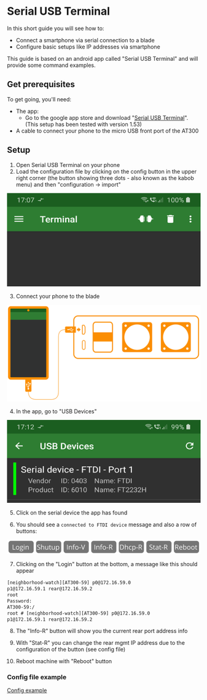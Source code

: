 # Serial USB Terminal

In this short guide you will see how to:

- Connect a smartphone via serial connection to a blade
- Configure basic setups like IP addresses via smartphone

This guide is based on an android app called "Serial USB Terminal" and will provide some command examples.

## Get prerequisites

To get going, you'll need:

- The app:
  - Go to the google app store and download "[Serial USB Terminal](https://play.google.com/store/apps/details?id=de.kai_morich.serial_usb_terminal&hl=de&gl=US)". (This setup has been tested with version 1.53)
- A cable to connect your phone to the micro USB front port of the AT300


## Setup

1. Open Serial USB Terminal on your phone
2. Load the configuration file by clicking on the config button in the upper right corner (the button showing three dots - also known as the kabob menu) and then "configuration -> import" 

![Kabob menu (three dots)](serial-usb-app.png)

3. Connect your phone to the blade 

![Connect smartphone to AT300](smartphone-at300.svg)

4. In the app, go to "USB Devices" 

![Serial USB Terminal - Devices](serial-usb-app-devices.png)

5. Click on the serial device the app has found 

6. You should see a `connected to FTDI device` message and also a row of buttons:

![macro buttons](macro-buttons.svg)

7. Clicking on the "Login" button at the bottom, a message like this should appear 

```
[neighborhood-watch][AT300-59] p0@172.16.59.0 
p1@172.16.59.1 rear@172.16.59.2
root
Password:
AT300-59:/
root # [neighborhood-watch][AT300-59] p0@172.16.59.0 
p1@172.16.59.1 rear@172.16.59.2
```
8. The "Info-R" button will show you the current rear port address info 

9. With "Stat-R" you can change the rear mgmt IP address due to the configuration of the button (see config file) 

10. Reboot machine with "Reboot" button 


### Config file example

[Config example](./serial_usb_terminal_cfg.txt)